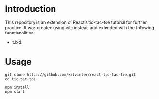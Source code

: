 # Introduction

This repository is an extension of React’s tic-tac-toe tutorial for further practice. It was created using vite instead and extended with the following functionalities:

- t.b.d.


# Usage
```shell
git clone https://github.com/kalvinter/react-tic-tac-toe.git
cd tic-tac-toe

npm install
npm start
```
